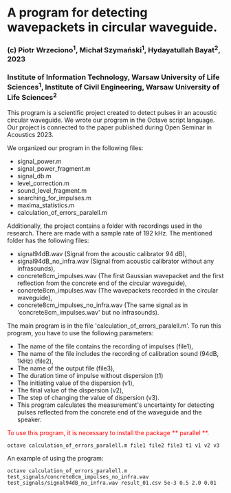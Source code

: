 # A program for detecting wavepackets in circular waveguide.

### (c) Piotr Wrzeciono<sup>1</sup>, Michał Szymański<sup>1</sup>, Hydayatullah Bayat<sup>2</sup>, 2023

### Institute of Information Technology, Warsaw University of Life Sciences<sup>1</sup>, Institute of Civil Engineering, Warsaw University of Life Sciences<sup>2</sup>



This program is a scientific project created to detect pulses in an acoustic circular waveguide. We wrote our program in the Octave script language. Our project is connected to the paper published during Open Seminar in Acoustics 2023.

We organized our program in the following files:
- signal_power.m
- signal_power_fragment.m
- signal_db.m
- level_correction.m
- sound_level_fragment.m
- searching_for_impulses.m
- maxima_statistics.m
- calculation_of_errors_paralell.m

Additionally, the project contains a folder with recordings used in the research. There are made with a sample rate of 192 kHz. The mentioned folder has the following files:
- signal94dB.wav (Signal from the acoustic calibrator 94 dB),
- signal94dB_no_infra.wav (Signal from acoustic calibrator without any infrasounds),
- concrete8cm_impulses.wav (The first Gaussian wavepacket and the first reflection from the concrete end of the circular waveguide),
- concrete8cm_impulses.wav (The wavepackets recorded in the circular waveguide),
- concrete8cm_impulses_no_infra.wav (The same signal as in 'concrete8cm_impulses.wav' but no infrasounds).

The main program is in the file 'calculation_of_errors_paralell.m'. To run this program, you have to use the following parameters:
- The name of the file contains the recording of impulses (file1),
- The name of the file includes the recording of calibration sound (94dB, 1kHz) (file2),
- The name of the output file (file3),
- The duration time of impulse without dispersion (t1)
- The initiating value of the dispersion (v1),
- The final value of the dispersion (v2),
- The step of changing the value of dispersion (v3).
- This program calculates the measurement's uncertainty for detecting pulses reflected from the concrete end of the waveguide and the speaker.

<span style="color:red;">To use this program, it is necessary to install the package ** parallel **.</span>

```
octave calculation_of_errors_paralell.m file1 file2 file3 t1 v1 v2 v3

```

An example of using the program:
```
octave calculation_of_errors_paralell.m test_signals/concrete8cm_impulses_no_infra.wav test_signals/signal94dB_no_infra.wav result_01.csv 5e-3 0.5 2.0 0.01

```






